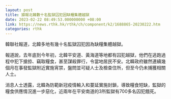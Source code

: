 ```yaml
---
layout: post
title: 據報北韓數十名監獄囚犯因缺糧集體越獄
date: 2023-02-22 08:49:53.000000000 +08:00
link: https://news.rthk.hk/rthk/ch/component/k2/1688865-20230222.htm
categories: rthk
---
```


韓聯社報道，北韓多地有幾十名監獄囚犯因為缺糧集體越獄。

報道說，去年底到今年初，北韓平安道、黃海道等地都有囚犯越獄，他們在逃跑過程中犯下搶掠、竊取糧食，甚至謀殺罪行，令當地居民不安。北韓政府雖然連續幾個月在事發監獄附近實施宵禁，盤問並可疑人士及檢查住所，但至今仍未捕獲相關人士。

消息人士透露，北韓為防範新冠疫情輸入和蔓延實施封鎖，導致糧食短缺，監獄的糧食供應情況進一步惡化，近兩年在平安南道的3所監獄有700多名囚犯餓死。
